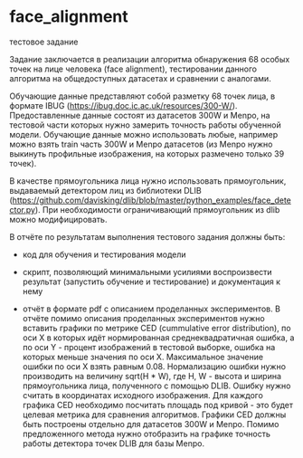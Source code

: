 # face_alignment
тестовое задание

Задание заключается в реализации алгоритма обнаружения 68 особых точек на лице человека (face alignment), тестировании данного алгоритма на общедоступных датасетах и сравнении с аналогами.


Обучающие данные представляют собой разметку 68 точек лица, в формате IBUG (https://ibug.doc.ic.ac.uk/resources/300-W/). Предоставленные данные состоят из датасетов 300W и Menpo, на тестовой части которых нужно замерить точность работы обученной модели. Обучающие данные можно использовать любые, например можно взять train часть 300W и Menpo датасетов (из Menpo нужно выкинуть профильные изображения, на которых размечено только 39 точек).


В качестве прямоугольника лица нужно использовать прямоугольник, выдаваемый детектором лиц из библиотеки DLIB (https://github.com/davisking/dlib/blob/master/python_examples/face_detector.py). При необходимости ограничивающий прямоугольник из dlib можно модифицировать.


В отчёте по результатам выполнения тестового задания должны быть:

- код для обучения и тестирования модели

- скрипт, позволяющий минимальными усилиями воспроизвести результат (запустить обучение и тестирование) и документация к нему

- отчёт в формате pdf с описанием проделанных экспериментов. В отчёте помимо описания проделанных экспериментов нужно вставить графики по метрике CED (cummulative error distribution), по оси X в которых идёт нормированная среднеквадратичная ошибка, а по оси Y - процент изображений в тестовой выборке, ошибка на которых меньше значения по оси X. Максимальное значение ошибки по оси X взять равным 0.08. Нормализацию ошибки нужно производить на величину sqrt(H * W), где H, W - высота и ширина прямоугольника лица, полученного с помощью DLIB. Ошибку нужно считать в координатах исходного изображения. Для каждого графика CED необходимо посчитать площадь под кривой - это будет целевая метрика для сравнения алгоритмов. Графики CED должны быть построены отдельно для датасетов 300W и Menpo. Помимо предложенного метода нужно отобразить на графике точность работы детектора точек DLIB для базы Menpo.
